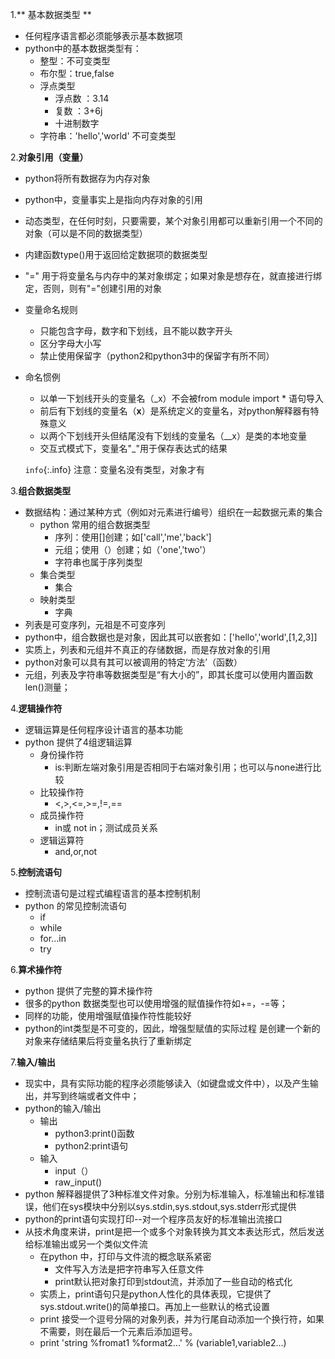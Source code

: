 1.** 基本数据类型 **
- 任何程序语言都必须能够表示基本数据项
- python中的基本数据类型有：
   - 整型：不可变类型
   - 布尔型：true,false
   - 浮点类型
       - 浮点数 ：3.14
	   - 复数 ：3+6j
	   - 十进制数字
   - 字符串：'hello','world'  不可变类型

2.**对象引用（变量）**
- python将所有数据存为内存对象
- python中，变量事实上是指向内存对象的引用
- 动态类型，在任何时刻，只要需要，某个对象引用都可以重新引用一个不同的对象（可以是不同的数据类型）
- 内建函数type()用于返回给定数据项的数据类型
- "=" 用于将变量名与内存中的某对象绑定；如果对象是想存在，就直接进行绑定，否则，则有"="创建引用的对象
- 变量命名规则
     - 只能包含字母，数字和下划线，且不能以数字开头
	 - 区分字母大小写
	 - 禁止使用保留字（python2和python3中的保留字有所不同）
- 命名惯例
	- 以单一下划线开头的变量名（_x）不会被from module import * 语句导入
	- 前后有下划线的变量名（__x__）是系统定义的变量名，对python解释器有特殊意义
	- 以两个下划线开头但结尾没有下划线的变量名（__x）是类的本地变量
	- 交互式模式下，变量名"_"用于保存表达式的结果
	
	`info`{:.info} 注意：变量名没有类型，对象才有
	
3.**组合数据类型**
- 数据结构：通过某种方式（例如对元素进行编号）组织在一起数据元素的集合
	- python 常用的组合数据类型
	    - 序列：使用[]创建；如['call','me','back']
	    - 元组；使用（）创建；如（'one','two'）
	    - 字符串也属于序列类型
	- 集合类型
	    - 集合
	- 映射类型
	    - 字典
- 列表是可变序列，元祖是不可变序列
- python中，组合数据也是对象，因此其可以嵌套如：['hello','world',[1,2,3]]
- 实质上，列表和元组并不真正的存储数据，而是存放对象的引用
- python对象可以具有其可以被调用的特定‘方法’（函数）
- 元组，列表及字符串等数据类型是“有大小的”，即其长度可以使用内置函数len()测量；

4.**逻辑操作符**
 - 逻辑运算是任何程序设计语言的基本功能
 - python 提供了4组逻辑运算
	- 身份操作符
		- is:判断左端对象引用是否相同于右端对象引用；也可以与none进行比较
	- 比较操作符
		- <,>,<=,>=,!=,==
	- 成员操作符
		- in或 not in；测试成员关系
	- 逻辑运算符
	    - and,or,not

5.**控制流语句**
- 控制流语句是过程式编程语言的基本控制机制
- python 的常见控制流语句
	- if
	- while
	- for...in
	- try

6.**算术操作符**
- python 提供了完整的算术操作符
- 很多的python 数据类型也可以使用增强的赋值操作符如+=，-=等；
- 同样的功能，使用增强赋值操作符性能较好
- python的int类型是不可变的，因此，增强型赋值的实际过程
是创建一个新的对象来存储结果后将变量名执行了重新绑定

7.**输入/输出**
- 现实中，具有实际功能的程序必须能够读入（如键盘或文件中），以及产生输出，并写到终端或者文件中；
- python的输入/输出
	- 输出
		- python3:print()函数
		- python2:print语句
	- 输入
		- input（）
		- raw_input()
- python 解释器提供了3种标准文件对象。分别为标准输入，标准输出和标准错误，他们在sys模块中分别以sys.stdin,sys.stdout,sys.stderr形式提供
- python的print语句实现打印--对一个程序员友好的标准输出流接口
- 从技术角度来讲，print是把一个或多个对象转换为其文本表达形式，然后发送给标准输出或另一个类似文件流
	- 在python 中，打印与文件流的概念联系紧密
		- 文件写入方法是把字符串写入任意文件
		- print默认把对象打印到stdout流，并添加了一些自动的格式化
	- 实质上，print语句只是python人性化的具体表现，它提供了sys.stdout.write()的简单接口。再加上一些默认的格式设置
	- print 接受一个逗号分隔的对象列表，并为行尾自动添加一个换行符，如果不需要，则在最后一个元素后添加逗号。
	- print 'string %fromat1 %format2...' % (variable1,variable2...)
	